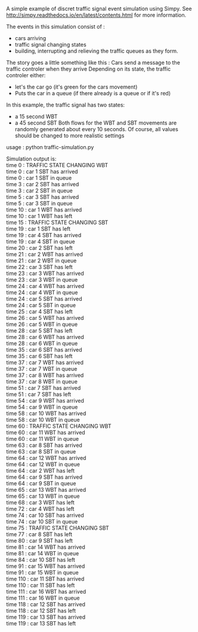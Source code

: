 A simple example of discret traffic signal event simulation using Simpy.
See http://simpy.readthedocs.io/en/latest/contents.html for more information.

The events in this simulation consist of : 
- cars arriving
- traffic signal changing states
- building, interrupting and relieving the traffic queues as they form.

The story goes a little something like this :
Cars send a message to the traffic controler when they arrive
Depending on its state, the traffic controler either:
- let's the car go (it's green for the cars movement)
- Puts the car in a queue (if there already is a queue or if it's red)

In this example, the traffic signal has two states:
- a 15 second WBT
- a 45 second SBT
Both flows for the WBT and SBT movements are randomly generated
about every 10 seconds.
Of course, all values should be changed to more realistic settings

usage : python traffic-simulation.py

Simulation output is:  
time 0 : TRAFFIC STATE CHANGING WBT  
time 0 : car 1 SBT has arrived  
time 0 : car 1 SBT in queue  
time 3 : car 2 SBT has arrived  
time 3 : car 2 SBT in queue  
time 5 : car 3 SBT has arrived  
time 5 : car 3 SBT in queue  
time 10 : car 1 WBT has arrived  
time 10 : car 1 WBT has left  
time 15 : TRAFFIC STATE CHANGING SBT  
time 19 : car 1 SBT has left  
time 19 : car 4 SBT has arrived  
time 19 : car 4 SBT in queue  
time 20 : car 2 SBT has left  
time 21 : car 2 WBT has arrived  
time 21 : car 2 WBT in queue  
time 22 : car 3 SBT has left  
time 23 : car 3 WBT has arrived  
time 23 : car 3 WBT in queue  
time 24 : car 4 WBT has arrived  
time 24 : car 4 WBT in queue  
time 24 : car 5 SBT has arrived  
time 24 : car 5 SBT in queue  
time 25 : car 4 SBT has left  
time 26 : car 5 WBT has arrived  
time 26 : car 5 WBT in queue  
time 28 : car 5 SBT has left  
time 28 : car 6 WBT has arrived  
time 28 : car 6 WBT in queue  
time 35 : car 6 SBT has arrived  
time 35 : car 6 SBT has left  
time 37 : car 7 WBT has arrived  
time 37 : car 7 WBT in queue  
time 37 : car 8 WBT has arrived  
time 37 : car 8 WBT in queue  
time 51 : car 7 SBT has arrived  
time 51 : car 7 SBT has left  
time 54 : car 9 WBT has arrived  
time 54 : car 9 WBT in queue  
time 58 : car 10 WBT has arrived  
time 58 : car 10 WBT in queue  
time 60 : TRAFFIC STATE CHANGING WBT  
time 60 : car 11 WBT has arrived  
time 60 : car 11 WBT in queue  
time 63 : car 8 SBT has arrived  
time 63 : car 8 SBT in queue  
time 64 : car 12 WBT has arrived  
time 64 : car 12 WBT in queue  
time 64 : car 2 WBT has left  
time 64 : car 9 SBT has arrived  
time 64 : car 9 SBT in queue  
time 65 : car 13 WBT has arrived  
time 65 : car 13 WBT in queue  
time 68 : car 3 WBT has left  
time 72 : car 4 WBT has left  
time 74 : car 10 SBT has arrived  
time 74 : car 10 SBT in queue  
time 75 : TRAFFIC STATE CHANGING SBT  
time 77 : car 8 SBT has left  
time 80 : car 9 SBT has left  
time 81 : car 14 WBT has arrived   
time 81 : car 14 WBT in queue  
time 84 : car 10 SBT has left  
time 91 : car 15 WBT has arrived  
time 91 : car 15 WBT in queue  
time 110 : car 11 SBT has arrived  
time 110 : car 11 SBT has left  
time 111 : car 16 WBT has arrived  
time 111 : car 16 WBT in queue  
time 118 : car 12 SBT has arrived  
time 118 : car 12 SBT has left    
time 119 : car 13 SBT has arrived  
time 119 : car 13 SBT has left  
